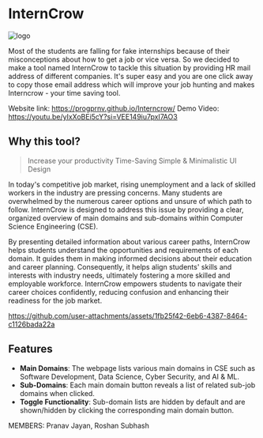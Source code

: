 # InternCrow 

![logo](https://github.com/user-attachments/assets/40d130d4-08fa-4514-b9b8-84fca52459ea)



Most of the students are falling for fake internships because of their misconceptions about how to get a job or vice versa. So we decided to make a tool named InternCrow to tackle this situation by providing HR mail address of different companies. It's super easy and you are one click away to copy those email address which will improve your job hunting and makes Interncrow - your time saving tool.


Website link: https://progprnv.github.io/Interncrow/
Demo Video: https://youtu.be/yIxXoBEi5cY?si=VEE149iu7pxI7AO3

## Why this tool?
> Increase your productivity
> Time-Saving
> Simple & Minimalistic UI Design


In today's competitive job market, rising unemployment and a lack of skilled workers in the industry are pressing concerns. Many students are overwhelmed by the numerous career options and unsure of which path to follow. InternCrow is designed to address this issue by providing a clear, organized overview of main domains and sub-domains within Computer Science Engineering (CSE).

By presenting detailed information about various career paths, InternCrow helps students understand the opportunities and requirements of each domain. It guides them in making informed decisions about their education and career planning. Consequently, it helps align students' skills and interests with industry needs, ultimately fostering a more skilled and employable workforce. InternCrow empowers students to navigate their career choices confidently, reducing confusion and enhancing their readiness for the job market.




https://github.com/user-attachments/assets/1fb25f42-6eb6-4387-8464-c1126bada22a



## Features

- **Main Domains**: The webpage lists various main domains in CSE such as Software Development, Data Science, Cyber Security, and AI & ML.
- **Sub-Domains**: Each main domain button reveals a list of related sub-job domains when clicked.
- **Toggle Functionality**: Sub-domain lists are hidden by default and are shown/hidden by clicking the corresponding main domain button.


MEMBERS: Pranav Jayan, Roshan Subhash
